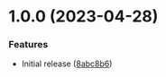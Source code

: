 # 1.0.0 (2023-04-28)


### Features

* Initial release ([8abc8b6](https://github.com/de-it-krachten/ansible-role-rancher_cli/commit/8abc8b6d844b00e532d53c27012369cd93a114c3))

